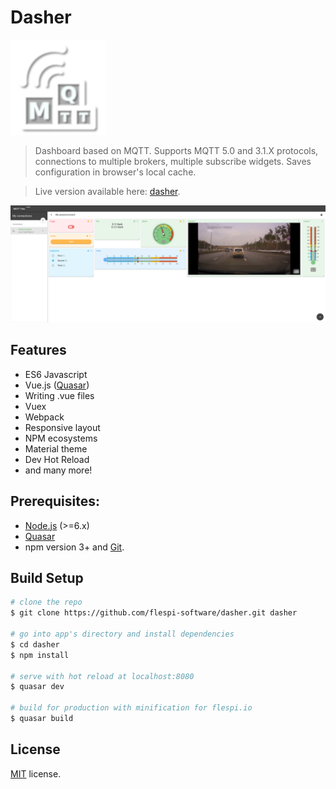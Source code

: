 # Dasher
![Logo](/misc/logo.png?raw=true "dasher logo")
> Dashboard based on MQTT. Supports MQTT 5.0 and 3.1.X protocols, connections to multiple brokers, multiple subscribe widgets. Saves configuration in browser's local cache.

> Live version available here: [dasher](https://dasher.flespi.io).

![Screenshot](/misc/screenshot.png?raw=true "dasher")

## Features
* ES6 Javascript
* Vue.js ([Quasar](http://quasar-framework.org))
* Writing .vue files
* Vuex
* Webpack
* Responsive layout
* NPM ecosystems
* Material theme
* Dev Hot Reload
* and many more!

## Prerequisites:

- [Node.js](https://nodejs.org/en/) (>=6.x)
- [Quasar](http://quasar-framework.org)
- npm version 3+ and [Git](https://git-scm.com/).

## Build Setup

``` bash
# clone the repo
$ git clone https://github.com/flespi-software/dasher.git dasher

# go into app's directory and install dependencies
$ cd dasher
$ npm install

# serve with hot reload at localhost:8080
$ quasar dev

# build for production with minification for flespi.io
$ quasar build
```

## License
[MIT](https://github.com/flespi-software/dasher/blob/master/LICENSE) license.

